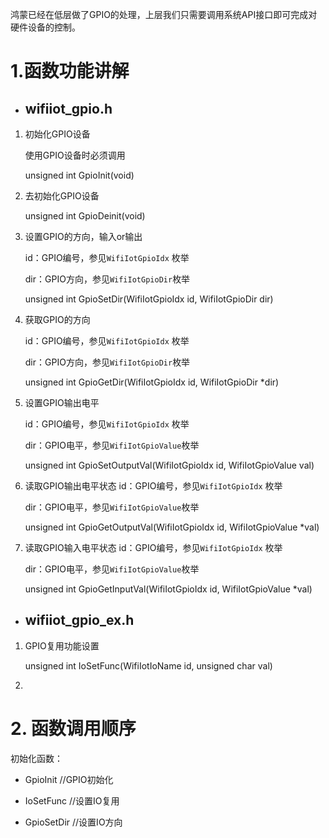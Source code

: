 鸿蒙已经在低层做了GPIO的处理，上层我们只需要调用系统API接口即可完成对硬件设备的控制。

# 1.函数功能讲解

- ##   wifiiot_gpio.h

1. 初始化GPIO设备

   使用GPIO设备时必须调用

   unsigned int GpioInit(void)

   

2. 去初始化GPIO设备

   unsigned int GpioDeinit(void)

   

3. 设置GPIO的方向，输入or输出

   id：GPIO编号，参见`WifiIotGpioIdx` 枚举

   dir：GPIO方向，参见`WifiIotGpioDir`枚举

   unsigned int GpioSetDir(WifiIotGpioIdx id, WifiIotGpioDir dir)

   

4. 获取GPIO的方向

   id：GPIO编号，参见`WifiIotGpioIdx` 枚举

   dir：GPIO方向，参见`WifiIotGpioDir`枚举

   unsigned int GpioGetDir(WifiIotGpioIdx id, WifiIotGpioDir *dir)

5. 设置GPIO输出电平

   id：GPIO编号，参见`WifiIotGpioIdx` 枚举

   dir：GPIO电平，参见`WifiIotGpioValue`枚举

   unsigned int GpioSetOutputVal(WifiIotGpioIdx id, WifiIotGpioValue val)
   
   
   
6. 读取GPIO输出电平状态
   id：GPIO编号，参见`WifiIotGpioIdx` 枚举

   dir：GPIO电平，参见`WifiIotGpioValue`枚举

   unsigned int GpioGetOutputVal(WifiIotGpioIdx id, WifiIotGpioValue *val)

   

7. 读取GPIO输入电平状态
   id：GPIO编号，参见`WifiIotGpioIdx` 枚举

   dir：GPIO电平，参见`WifiIotGpioValue`枚举

   unsigned int GpioGetInputVal(WifiIotGpioIdx id, WifiIotGpioValue *val)

- ## wifiiot_gpio_ex.h

1. GPIO复用功能设置

   unsigned int IoSetFunc(WifiIotIoName id, unsigned char val)

2. 

# 2. 函数调用顺序

初始化函数：

- GpioInit					//GPIO初始化
- IoSetFunc				//设置IO复用

- GpioSetDir				//设置IO方向

 

 